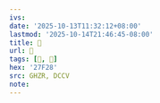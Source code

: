 ```yaml
---
ivs:
date: '2025-10-13T11:32:12+08:00'
lastmod: '2025-10-14T21:46:45-08:00'
title: 󰬄
url: 󰬄
tags: [𧼨, 𧼨]
hex: '27F28'
src: GHZR, DCCV
note:
---
```

